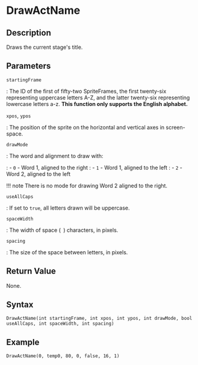 # DrawActName

## Description
Draws the current stage's title.

## Parameters
`startingFrame`

:   The ID of the first of fifty-two SpriteFrames, the first twenty-six representing uppercase letters A-Z, and the latter twenty-six representing lowercase letters a-z. **This function only supports the English alphabet.**

`xpos`, `ypos`

:   The position of the sprite on the horizontal and vertical axes in screen-space.

`drawMode`

:   The word and alignment to draw with:

:   - `0` - Word 1, aligned to the right
:   - `1` - Word 1, aligned to the left
:   - `2` - Word 2, aligned to the left

!!! note
    There is no mode for drawing Word 2 aligned to the right.

`useAllCaps`

:   If set to `true`, all letters drawn will be uppercase.

`spaceWidth`

:   The width of space (` `) characters, in pixels.

`spacing`

:   The size of the space between letters, in pixels.

## Return Value
None.

## Syntax
```
DrawActName(int startingFrame, int xpos, int ypos, int drawMode, bool useAllCaps, int spaceWidth, int spacing)
```

## Example
```
DrawActName(0, temp0, 80, 0, false, 16, 1)
```
